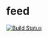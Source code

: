 # feed
[![Build Status](https://travis-ci.com/erikagujari/feed.svg?branch=master)](https://travis-ci.com/erikagujari/feed)
